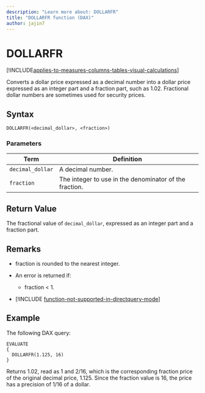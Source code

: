 ```yaml
---
description: "Learn more about: DOLLARFR"
title: "DOLLARFR function (DAX)"
author: jajin7
---
```


# DOLLARFR

[!INCLUDE[applies-to-measures-columns-tables-visual-calculations](includes/applies-to-measures-columns-tables-visual-calculations.md)]

Converts a dollar price expressed as a decimal number into a dollar price expressed as an integer part and a fraction part, such as 1.02. Fractional dollar numbers are sometimes used for security prices.

## Syntax

```dax
DOLLARFR(<decimal_dollar>, <fraction>)
```

### Parameters

|Term|Definition|  
|--------|--------------|  
|`decimal_dollar`|A decimal number.|
|`fraction`|The integer to use in the denominator of the fraction.|

## Return Value

The fractional value of `decimal_dollar`, expressed as an integer part and a fraction part.

## Remarks

- fraction is rounded to the nearest integer.

- An error is returned if:
  - fraction < 1.

- [!INCLUDE [function-not-supported-in-directquery-mode](includes/function-not-supported-in-directquery-mode.md)]

## Example

The following DAX query:

```dax
EVALUATE
{
  DOLLARFR(1.125, 16)
}
```

Returns 1.02, read as 1 and 2/16, which is the corresponding fraction price of the original decimal price, 1.125. Since the fraction value is 16, the price has a precision of 1/16 of a dollar.
